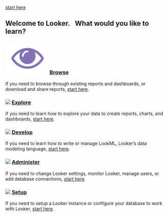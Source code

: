 <a href="https://looker.com/docs/sharing-and-publishing" target="_blank">start here</a>

## Welcome to Looker.&nbsp;&nbsp;&nbsp;What would you like to learn?

### ![](https://github.com/claytonlooker/demo_content/blob/master/Eye.png?raw=true)  [Browse](https://looker.com/docs/sharing-and-publishing)
If you need to browse through existing reports and dashboards, or download and share reports, [start here](https://looker.com/docs/sharing-and-publishing).

### ![](https://wwwstatic.lookercdn.com/customers/icons/data.png) [Explore](https://looker.com/docs/exploring-data)
If you need to learn how to explore your data to create reports, charts, and dashboards, [start here](https://looker.com/docs/exploring-data).

### ![](https://wwwstatic.lookercdn.com/customers/icons/dashboard.png) [Develop](https://looker.com/docs/data-modeling)
If you need to learn how to write or manage LookML, Looker’s data modeling language, [start here](https://looker.com/docs/data-modeling).

### ![](https://wwwstatic.lookercdn.com/customers/icons/1000.png) [Administer](https://looker.com/docs/admin_options)
If you need to change Looker settings, monitor Looker, manage users, or add database connections, [start here](https://looker.com/docs/admin_options).

### ![](https://wwwstatic.lookercdn.com/customers/icons/gear.png) [Setup](https://looker.com/docs/setup-and-management)
If you need to setup a Looker instance or configure your database to work with Looker, [start here](https://looker.com/docs/setup-and-management).

